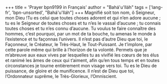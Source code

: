 +++
title = 'Prayer bpn9199 in Français'
author = "Bahá'u'lláh"
tags = ['lang-fr', 'bpn-unsorted', "Bahá'u'lláh"]
+++
Magnifié soit ton nom, ô Seigneur, mon Dieu !Tu es celui que toutes choses adorent et qui n’en adore aucune ; tu es le Seigneur de toutes choses et tu n’es le vassal d’aucune ; tu connais toutes choses et tu n’es connu d’aucune. Tu voulus te faire connaître des hommes, c’est pourquoi, par un mot de ta bouche, tu amenas le monde à l’existence et tu façonnas l’univers. Il n’est pas d’autre Dieu que toi, le Façonneur, le Créateur, le Très-Haut, le Tout-Puissant.
Je t’implore, par cette parole même qui brille à l’horizon de ta volonté. Permets que je m’abreuve aux eaux vives par lesquelles tu as vivifié les cœurs de tes élus et ranimé les âmes de ceux qui t’aiment, afin qu’en tous temps et en toutes circonstances je tourne entièrement mon visage vers toi.
Tu es le Dieu de puissance, de gloire et de munificence. Il n’est de Dieu que toi, l’Ordonnateur suprême, le Très-Glorieux, l’Omniscient.
